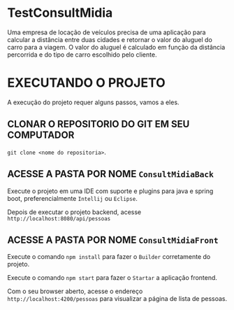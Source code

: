 # TestConsultMidia
Uma empresa de locação de veículos precisa de uma aplicação para calcular a distância entre duas cidades e retornar o valor do aluguel do carro para a viagem. 
O valor do aluguel é calculado em função da distância percorrida e do tipo de carro escolhido pelo cliente.

# EXECUTANDO O PROJETO

A execução do projeto requer alguns passos, vamos a eles.

## CLONAR O REPOSITORIO DO GIT EM SEU COMPUTADOR

`git clone <nome do repositoria>`.

## ACESSE A PASTA POR NOME `ConsultMidiaBack`

Execute o projeto em uma IDE com suporte e plugins para java e spring boot, preferencialmente `Intellij` ou `Eclipse`.

Depois de executar o projeto backend, acesse `http://localhost:8080/api/pessoas`

## ACESSE A PASTA POR NOME `ConsultMidiaFront`

Execute o comando `npm install` para fazer o `Builder` corretamente do projeto.

Execute o comando `npm start` para fazer o `Startar` a aplicação frontend.

Com o seu browser aberto, acesse o endereço `http://localhost:4200/pessoas` para visualizar a página de lista de pessoas.
